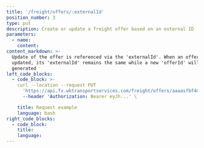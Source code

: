 ```yaml
---
title: '/freight/offers/:externalId'
position_number: 3
type: put
description: Create or update a freight offer based on an external ID
parameters:
  - name:
    content:
content_markdown: >-
  Update of the offer is referenced via the 'externalId'. When an offer is
  updated, its 'externalId' remains the same while a new 'offerId' will be
  generated
left_code_blocks:
  - code_block: >-
    curl --location --request PUT
      'https://api.fx.wktransportservices.com/freight/offers/aaaasfbf4mgaf' \
      --header 'Authorization: Bearer eyJh...' \

    title: Request example
    language: bash
right_code_blocks:
  - code_block:
    title:
    language:
---
```


